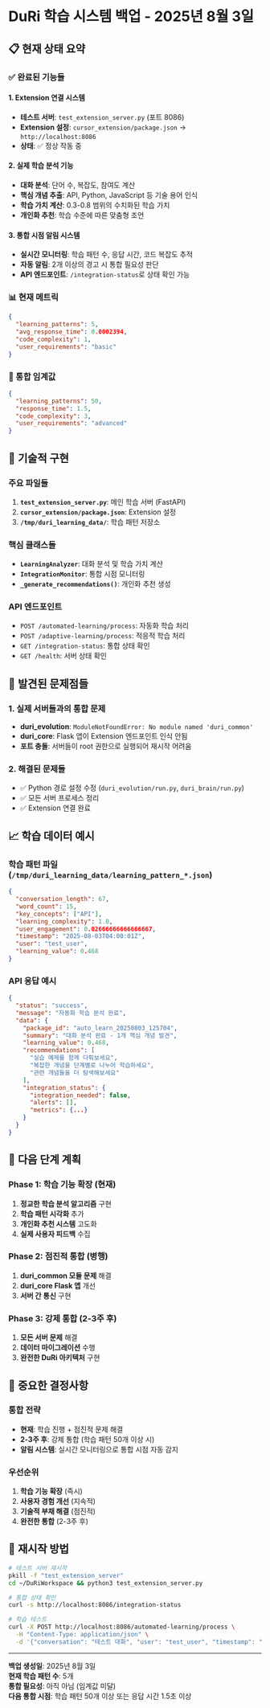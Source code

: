 # DuRi 학습 시스템 백업 - 2025년 8월 3일

## 📋 **현재 상태 요약**

### **✅ 완료된 기능들**

#### **1. Extension 연결 시스템**
- **테스트 서버**: `test_extension_server.py` (포트 8086)
- **Extension 설정**: `cursor_extension/package.json` → `http://localhost:8086`
- **상태**: ✅ 정상 작동 중

#### **2. 실제 학습 분석 기능**
- **대화 분석**: 단어 수, 복잡도, 참여도 계산
- **핵심 개념 추출**: API, Python, JavaScript 등 기술 용어 인식
- **학습 가치 계산**: 0.3-0.8 범위의 수치화된 학습 가치
- **개인화 추천**: 학습 수준에 따른 맞춤형 조언

#### **3. 통합 시점 알림 시스템**
- **실시간 모니터링**: 학습 패턴 수, 응답 시간, 코드 복잡도 추적
- **자동 알림**: 2개 이상의 경고 시 통합 필요성 판단
- **API 엔드포인트**: `/integration-status`로 상태 확인 가능

### **📊 현재 메트릭**

```json
{
  "learning_patterns": 5,
  "avg_response_time": 0.0002394,
  "code_complexity": 1,
  "user_requirements": "basic"
}
```

### **🎯 통합 임계값**

```json
{
  "learning_patterns": 50,
  "response_time": 1.5,
  "code_complexity": 3,
  "user_requirements": "advanced"
}
```

## 🔧 **기술적 구현**

### **주요 파일들**
1. **`test_extension_server.py`**: 메인 학습 서버 (FastAPI)
2. **`cursor_extension/package.json`**: Extension 설정
3. **`/tmp/duri_learning_data/`**: 학습 패턴 저장소

### **핵심 클래스들**
- **`LearningAnalyzer`**: 대화 분석 및 학습 가치 계산
- **`IntegrationMonitor`**: 통합 시점 모니터링
- **`_generate_recommendations()`**: 개인화 추천 생성

### **API 엔드포인트**
- `POST /automated-learning/process`: 자동화 학습 처리
- `POST /adaptive-learning/process`: 적응적 학습 처리
- `GET /integration-status`: 통합 상태 확인
- `GET /health`: 서버 상태 확인

## 🚨 **발견된 문제점들**

### **1. 실제 서버들과의 통합 문제**
- **duri_evolution**: `ModuleNotFoundError: No module named 'duri_common'`
- **duri_core**: Flask 앱이 Extension 엔드포인트 인식 안됨
- **포트 충돌**: 서버들이 root 권한으로 실행되어 재시작 어려움

### **2. 해결된 문제들**
- ✅ Python 경로 설정 수정 (`duri_evolution/run.py`, `duri_brain/run.py`)
- ✅ 모든 서버 프로세스 정리
- ✅ Extension 연결 완료

## 📈 **학습 데이터 예시**

### **학습 패턴 파일** (`/tmp/duri_learning_data/learning_pattern_*.json`)
```json
{
  "conversation_length": 67,
  "word_count": 15,
  "key_concepts": ["API"],
  "learning_complexity": 1.0,
  "user_engagement": 0.02666666666666667,
  "timestamp": "2025-08-03T04:00:01Z",
  "user": "test_user",
  "learning_value": 0.468
}
```

### **API 응답 예시**
```json
{
  "status": "success",
  "message": "자동화 학습 분석 완료",
  "data": {
    "package_id": "auto_learn_20250803_125704",
    "summary": "대화 분석 완료 - 1개 핵심 개념 발견",
    "learning_value": 0.468,
    "recommendations": [
      "실습 예제를 함께 다뤄보세요",
      "복잡한 개념을 단계별로 나누어 학습하세요",
      "관련 개념들을 더 탐색해보세요"
    ],
    "integration_status": {
      "integration_needed": false,
      "alerts": [],
      "metrics": {...}
    }
  }
}
```

## 🎯 **다음 단계 계획**

### **Phase 1: 학습 기능 확장 (현재)**
1. **정교한 학습 분석 알고리즘** 구현
2. **학습 패턴 시각화** 추가
3. **개인화 추천 시스템** 고도화
4. **실제 사용자 피드백** 수집

### **Phase 2: 점진적 통합 (병행)**
1. **duri_common 모듈 문제** 해결
2. **duri_core Flask 앱** 개선
3. **서버 간 통신** 구현

### **Phase 3: 강제 통합 (2-3주 후)**
1. **모든 서버 문제** 해결
2. **데이터 마이그레이션** 수행
3. **완전한 DuRi 아키텍처** 구현

## 📝 **중요한 결정사항**

### **통합 전략**
- **현재**: 학습 진행 + 점진적 문제 해결
- **2-3주 후**: 강제 통합 (학습 패턴 50개 이상 시)
- **알림 시스템**: 실시간 모니터링으로 통합 시점 자동 감지

### **우선순위**
1. **학습 기능 확장** (즉시)
2. **사용자 경험 개선** (지속적)
3. **기술적 부채 해결** (점진적)
4. **완전한 통합** (2-3주 후)

## 🔄 **재시작 방법**

```bash
# 테스트 서버 재시작
pkill -f "test_extension_server"
cd ~/DuRiWorkspace && python3 test_extension_server.py

# 통합 상태 확인
curl -s http://localhost:8086/integration-status

# 학습 테스트
curl -X POST http://localhost:8086/automated-learning/process \
  -H "Content-Type: application/json" \
  -d '{"conversation": "테스트 대화", "user": "test_user", "timestamp": "2025-08-03T04:00:00Z"}'
```

---

**백업 생성일**: 2025년 8월 3일  
**현재 학습 패턴 수**: 5개  
**통합 필요성**: 아직 아님 (임계값 미달)  
**다음 통합 시점**: 학습 패턴 50개 이상 또는 응답 시간 1.5초 이상 